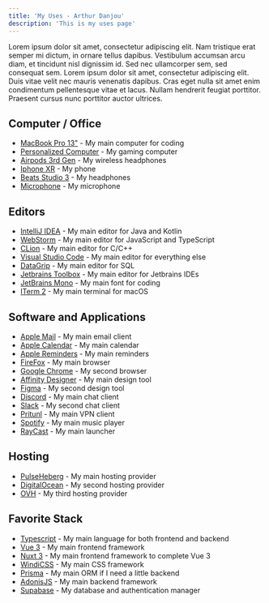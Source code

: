 ```yaml
---
title: 'My Uses - Arthur Danjou'
description: 'This is my uses page'
---
```


Lorem ipsum dolor sit amet, consectetur adipiscing elit. Nam tristique erat semper mi dictum, in ornare tellus dapibus. Vestibulum accumsan arcu diam, et tincidunt nisl dignissim id. Sed nec ullamcorper sem, sed consequat sem. Lorem ipsum dolor sit amet, consectetur adipiscing elit. Duis vitae velit nec mauris venenatis dapibus. Cras eget nulla sit amet enim condimentum pellentesque vitae et lacus. Nullam hendrerit feugiat porttitor. Praesent cursus nunc porttitor auctor ultrices.

## Computer / Office

- [MacBook Pro 13"](https://www.apple.com/macbook-pro-13/) - My main computer for coding
- [Personalized Computer]() - My gaming computer
- [Airpods 3rd Gen](https://www.apple.com/airpods/) - My wireless headphones
- [Iphone XR](https://www.apple.com/iphone-xr/) - My phone
- [Beats Studio 3](https://www.beatsbydre.com/headphones/studio3-wireless) - My headphones
- [Microphone]() - My microphone

## Editors

- [IntelliJ IDEA](https://www.jetbrains.com/idea/) - My main editor for Java and Kotlin
- [WebStorm](https://www.jetbrains.com/webstorm/) - My main editor for JavaScript and TypeScript
- [CLion](https://www.jetbrains.com/clion/) - My main editor for C/C++
- [Visual Studio Code](https://code.visualstudio.com/) - My main editor for everything else
- [DataGrip](https://www.jetbrains.com/datagrip/) - My main editor for SQL
- [Jetbrains Toolbox](https://www.jetbrains.com/toolbox-app/) - My main editor for Jetbrains IDEs
- [JetBrains Mono](https://www.jetbrains.com/lp/mono/) - My main font for coding
- [ITerm 2](https://iterm2.com/) - My main terminal for macOS

## Software and Applications

- [Apple Mail](https://www.apple.com/macos/mail/) - My main email client
- [Apple Calendar](https://www.apple.com/macos/calendar/) - My main calendar
- [Apple Reminders](https://www.apple.com/macos/reminders/) - My main reminders
- [FireFox](https://www.mozilla.org/en-US/firefox/new/) - My main browser
- [Google Chrome](https://www.google.com/chrome/) - My second browser
- [Affinity Designer](https://affinity.serif.com/en-us/designer/) - My main design tool
- [Figma](https://www.figma.com/) - My second design tool
- [Discord](https://discordapp.com/) - My main chat client
- [Slack](https://slack.com/) - My second chat client
- [Pritunl](https://pritunl.com/) - My main VPN client
- [Spotify](https://www.spotify.com/) - My main music player
- [RayCast](https://raycast.com/) - My main launcher

## Hosting

- [PulseHeberg](https://www.pulseheberg.fr/) - My main hosting provider
- [DigitalOcean](https://www.digitalocean.com/) - My second hosting provider
- [OVH](https://www.ovh.com/fr/) - My third hosting provider

## Favorite Stack

- [Typescript](https://www.typescriptlang.org/) - My main language for both frontend and backend
- [Vue 3](https://vuejs.org/) - My main frontend framework
- [Nuxt 3](https://v3.nuxtjs.org/) - My main frontend framework to complete Vue 3
- [WindiCSS](https://windicss.org/) - My main CSS framework
- [Prisma](https://www.prisma.io/) - My main ORM if I need a little backend
- [AdonisJS](https://adonisjs.com/) - My main backend framework
- [Supabase](https://supabase.io/) - My database and authentication manager
